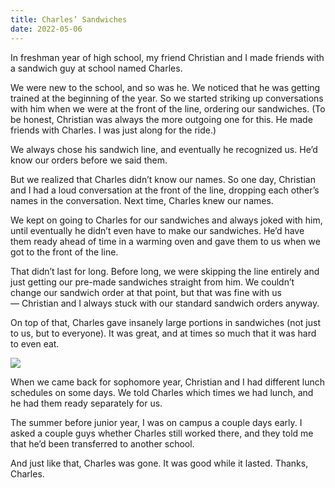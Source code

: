 ```yaml
---
title: Charles’ Sandwiches
date: 2022-05-06
---
```


In freshman year of high school, my friend Christian and I made friends with a sandwich guy at school named Charles.

We were new to the school, and so was he. We noticed that he was getting trained at the beginning of the year. So we started striking up conversations with him when we were at the front of the line, ordering our sandwiches. (To be honest, Christian was always the more outgoing one for this. He made friends with Charles. I was just along for the ride.)

We always chose his sandwich line, and eventually he recognized us. He’d know our orders before we said them.

But we realized that Charles didn’t know our names. So one day, Christian and I had a loud conversation at the front of the line, dropping each other’s names in the conversation. Next time, Charles knew our names.

We kept on going to Charles for our sandwiches and always joked with him, until eventually he didn’t even have to make our sandwiches. He’d have them ready ahead of time in a warming oven and gave them to us when we got to the front of the line.

That didn’t last for long. Before long, we were skipping the line entirely and just getting our pre-made sandwiches straight from him. We couldn’t change our sandwich order at that point, but that was fine with us — Christian and I always stuck with our standard sandwich orders anyway.

On top of that, Charles gave insanely large portions in sandwiches (not just to us, but to everyone). It was great, and at times so much that it was hard to even eat.

![](/posts/charles/167027031-65ecd2d9-a4fe-4a00-b06f-11b09cb239a4.jpg)

When we came back for sophomore year, Christian and I had different lunch schedules on some days. We told Charles which times we had lunch, and he had them ready separately for us.

The summer before junior year, I was on campus a couple days early. I asked a couple guys whether Charles still worked there, and they told me that he’d been transferred to another school.

And just like that, Charles was gone. It was good while it lasted. Thanks, Charles.
